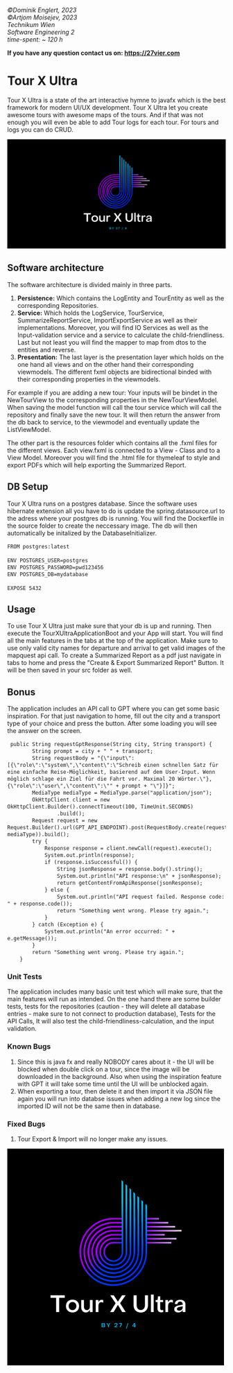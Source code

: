 *©Dominik Englert, 2023<br>
©Artjom Moisejev, 2023<br>
Technikum Wien<br>
Software Engineering 2<br>
time-spent: ~ 120 h*

**If you have any question contact us on: https://27vier.com**

# Tour X Ultra

Tour X Ultra is a state of the art interactive hymne to javafx which is the best framework for modern UI/UX development.
Tour X Ultra let you create awesome tours with awesome maps of the tours. And if that was not enough you will even be able to add Tour logs for each tour.
For tours and logs you can do CRUD.

![title](readme_src/TOURXULTRA.png)

## Software architecture

The software architecture is divided mainly in three parts.

1. **Persistence:** Which contains the LogEntity and TourEntity as well as the corresponding Repositories.
2. **Service:** Which holds the LogService, TourService, SummarizeReportService, ImportExportService as well as their implementations. Moreover, you will find IO Services as well as the Input-validation service and a service to calculate the child-friendliness. Last but not least you will find the mapper to map from dtos to the entities and reverse.
3. **Presentation:** The last layer is the presentation layer which holds on the one hand all views and on the other hand their corresponding viewmodels. The different fxml objects are bidirectional binded with their corresponding properties in the viewmodels.

For example if you are adding a new tour: Your inputs will be bindet in the NewTourView to the corresponding properties in the NewTourViewModel. When saving the model function will call the tour service which will call the repository and finally save the new tour. It will then return the answer from the db back to service, to the viewmodel and eventually update the ListViewModel.

The other part is the resources folder which contains all the .fxml files for the different views. Each view.fxml is connected to a View - Class and to a View Model. Moreover you will find the .html file for thymeleaf to style and export PDFs which will help exporting the Summarized Report.

## DB Setup

Tour X Ultra runs on a postgres database. Since the software uses hibernate extension all you have to do is update the spring.datasource.url to the adress where your postgres db is running. You will find the Dockerfile in the source folder to create the neccessary image. The db will then automatically be initalized by the DatabaseInitializer.

```
FROM postgres:latest

ENV POSTGRES_USER=postgres
ENV POSTGRES_PASSWORD=pwd123456
ENV POSTGRES_DB=mydatabase

EXPOSE 5432
```

## Usage

To use Tour X Ultra just make sure that your db is up and running. Then execute the TourXUltraApplicationBoot and your App will start. You will find all the main features in the tabs at the top of the application. Make sure to use only valid city names for departure and arrival to get valid images of the mapquest api call.
To create a Summarized Report as a pdf just navigate in tabs to home and press the "Create & Export Summarized Report" Button. It will be then saved in your src folder as well.

## Bonus

The application includes an API call to GPT where you can get some basic inspiration. For that just navigation to home, fill out the city and a transport type of your choice and press the button. After some loading you will see the answer on the screen.

```
 public String requestGptResponse(String city, String transport) {
        String prompt = city + " " + transport;
        String requestBody = "{\"input\":[{\"role\":\"system\",\"content\":\"Schreib einen schnellen Satz für eine einfache Reise-Möglichkeit, basierend auf dem User-Input. Wenn möglich schlage ein Ziel für die Fahrt vor. Maximal 20 Wörter.\"},{\"role\":\"user\",\"content\":\"" + prompt + "\"}]}";
        MediaType mediaType = MediaType.parse("application/json");
        OkHttpClient client = new OkHttpClient.Builder().connectTimeout(100, TimeUnit.SECONDS)
                .build();
        Request request = new Request.Builder().url(GPT_API_ENDPOINT).post(RequestBody.create(requestBody, mediaType)).build();
        try {
            Response response = client.newCall(request).execute();
            System.out.println(response);
            if (response.isSuccessful()) {
                String jsonResponse = response.body().string();
                System.out.println("API response:\n" + jsonResponse);
                return getContentFromApiResponse(jsonResponse);
            } else {
                System.out.println("API request failed. Response code: " + response.code());
                return "Something went wrong. Please try again.";
            }
        } catch (Exception e) {
            System.out.println("An error occurred: " + e.getMessage());
        }
        return "Something went wrong. Please try again.";
    }
```

### Unit Tests

The application includes many basic unit test which will make sure, that the main features will run as intended. On the one hand there are some builder tests, tests for the repositories (caution - they will delete all database entries - make sure to not connect to production database), Tests for the API Calls, It will also test the child-friendliness-calculation, and the input validation.

### Known Bugs

1. Since this is java fx and really NOBODY cares about it - the UI will be blocked when double click on a tour, since the image will be downloaded in the background. Also when using the inspiration feature with GPT it will take some time until the UI will be unblocked again.
2. When exporting a tour, then delete it and then import it via JSON file again you will run into databse issues when adding a new log since the imported ID will not be the same then in database.

### Fixed Bugs

1. Tour Export & Import will no longer make any issues.

![title](readme_src/logo_txu.png)